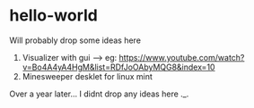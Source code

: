 # hello-world
Will probably drop some ideas here
1. Visualizer with gui --> eg: https://www.youtube.com/watch?v=Bo4A4yA4HgM&list=RDfJoOAbyMQG8&index=10
2. Minesweeper desklet for linux mint

Over a year later...
I didnt drop any ideas here ._.
